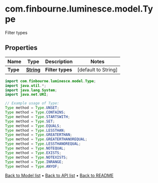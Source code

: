 # com.finbourne.luminesce.model.Type
Filter types

## Properties

Name | Type | Description | Notes
------------ | ------------- | ------------- | -------------
**Type** | [**String**](.md) | **Filter types** | [default to String]

```java
import com.finbourne.luminesce.model.Type;
import java.util.*;
import java.lang.System;
import java.net.URI;

// Example usage of Type:
Type method = Type.UNSET;
Type method = Type.CONTAINS;
Type method = Type.STARTSWITH;
Type method = Type.SET;
Type method = Type.EQUALS;
Type method = Type.LESSTHAN;
Type method = Type.GREATERTHAN;
Type method = Type.GREATERTHANOREQUAL;
Type method = Type.LESSTHANOREQUAL;
Type method = Type.NOTEQUAL;
Type method = Type.EXISTS;
Type method = Type.NOTEXISTS;
Type method = Type.INRANGE;
Type method = Type.ANYOF;
```


[Back to Model list](../README.md#documentation-for-models) &#8226; [Back to API list](../README.md#documentation-for-api-endpoints) &#8226; [Back to README](../README.md)
